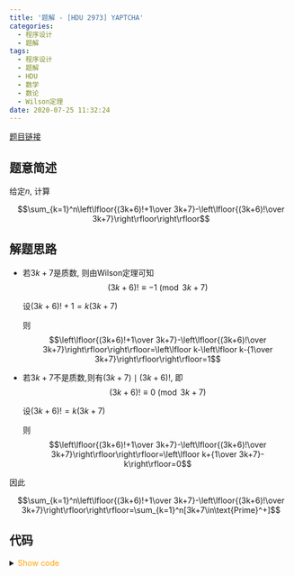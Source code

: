 ```yaml
---
title: '题解 - [HDU 2973] YAPTCHA'
categories:
  - 程序设计
  - 题解
tags:
  - 程序设计
  - 题解
  - HDU
  - 数学
  - 数论
  - Wilson定理
date: 2020-07-25 11:32:24
---
```

[题目链接](http://acm.hdu.edu.cn/showproblem.php?pid=2973)

<!-- more -->

## 题意简述

给定$n$, 计算

$$\sum_{k=1}^n\left\lfloor{(3k+6)!+1\over 3k+7}-\left\lfloor{(3k+6)!\over 3k+7}\right\rfloor\right\rfloor$$

## 解题思路

- 若$3k+7$是质数, 则由Wilson定理可知
  $$(3k+6)!\equiv-1\pmod{3k+7}$$

  设$(3k+6)!+1=k(3k+7)$

  则
  $$\left\lfloor{(3k+6)!+1\over 3k+7}-\left\lfloor{(3k+6)!\over 3k+7}\right\rfloor\right\rfloor=\left\lfloor k-\left\lfloor k-{1\over 3k+7}\right\rfloor\right\rfloor=1$$
- 若$3k+7$不是质数,则有$(3k+7)\mid(3k+6)!$, 即
  $$(3k+6)!\equiv 0\pmod{3k+7}$$

  设$(3k+6)!=k(3k+7)$

  则
  $$\left\lfloor{(3k+6)!+1\over 3k+7}-\left\lfloor{(3k+6)!\over 3k+7}\right\rfloor\right\rfloor=\left\lfloor k+{1\over 3k+7}-k\right\rfloor=0$$

因此

$$\sum_{k=1}^n\left\lfloor{(3k+6)!+1\over 3k+7}-\left\lfloor{(3k+6)!\over 3k+7}\right\rfloor\right\rfloor=\sum_{k=1}^n[3k+7\in\text{Prime}^+]$$

## 代码

<details>
<summary><font color='orange'>Show code</font></summary>

```cpp
/*
 * @Author: Tifa
 * @LastEditTime: 2020-07-25 11:32:24
 * @Description: HDOJ 2973
 */
const int M = 1e6 + 5, N = 3 * M + 7;

bool vis[N];
int  sum[M];

int main() {
  for (int i = 2; i < N; ++i)
    if (!vis[i])
      for (int j = 2; j * i < N; ++j) vis[j * i] = 1;
  for (int i = 1; i < M; ++i) sum[i] = sum[i - 1] + !vis[3 * i + 7];
  int kase;
  cin >> kase;
  while (kase--) {
    int n;
    cin >> n;
    cout << sum[n] << endl;
  }
}
```

</details>
